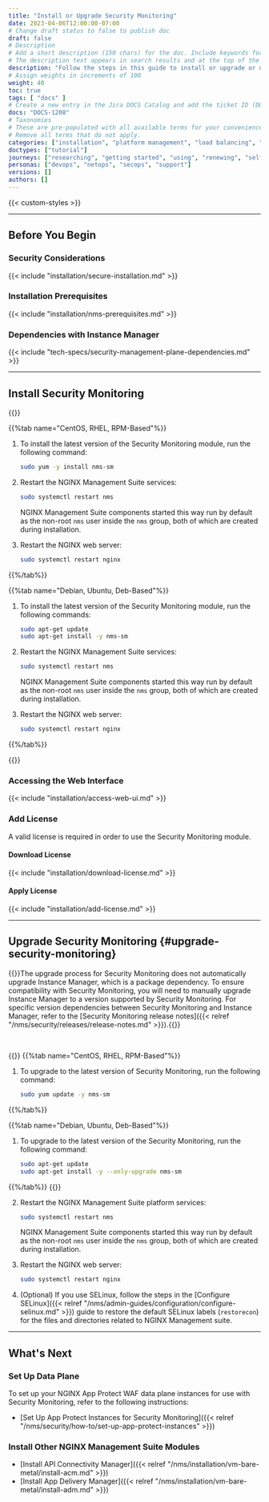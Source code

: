 ```yaml
---
title: "Install or Upgrade Security Monitoring"
date: 2023-04-06T12:00:00-07:00
# Change draft status to false to publish doc
draft: false
# Description
# Add a short description (150 chars) for the doc. Include keywords for SEO. 
# The description text appears in search results and at the top of the doc.
description: "Follow the steps in this guide to install or upgrade or upgrade the NGINX Management Suite Security Monitoring module."
# Assign weights in increments of 100
weight: 40
toc: true
tags: [ "docs" ]
# Create a new entry in the Jira DOCS Catalog and add the ticket ID (DOCS-<number>) below
docs: "DOCS-1208"
# Taxonomies
# These are pre-populated with all available terms for your convenience.
# Remove all terms that do not apply.
categories: ["installation", "platform management", "load balancing", "api management", "service mesh", "security", "analytics"]
doctypes: ["tutorial"]
journeys: ["researching", "getting started", "using", "renewing", "self service"]
personas: ["devops", "netops", "secops", "support"]
versions: []
authors: []
---
```


{{< custom-styles >}}

---

## Before You Begin

### Security Considerations

{{< include "installation/secure-installation.md" >}}

### Installation Prerequisites

{{< include "installation/nms-prerequisites.md" >}}

### Dependencies with Instance Manager

{{< include "tech-specs/security-management-plane-dependencies.md" >}}

---

## Install Security Monitoring

{{<tabs name="install-security-monitoring">}}

{{%tab name="CentOS, RHEL, RPM-Based"%}}

1. To install the latest version of the Security Monitoring module, run the following command:

     ```bash
     sudo yum -y install nms-sm
     ```

1. Restart the NGINX Management Suite services:

    ```bash
    sudo systemctl restart nms
    ```

    NGINX Management Suite components started this way run by default as the non-root `nms` user inside the `nms` group, both of which are created during installation.

1. Restart the NGINX web server:

   ```bash
   sudo systemctl restart nginx
   ```

{{%/tab%}}

{{%tab name="Debian, Ubuntu, Deb-Based"%}}

1. To install the latest version of the Security Monitoring module, run the following commands:

    ```bash
    sudo apt-get update
    sudo apt-get install -y nms-sm
    ```

1. Restart the NGINX Management Suite services:

    ```bash
    sudo systemctl restart nms
    ```

    NGINX Management Suite components started this way run by default as the non-root `nms` user inside the `nms` group, both of which are created during installation.

1. Restart the NGINX web server:

   ```bash
   sudo systemctl restart nginx
   ```

{{%/tab%}}

{{</tabs>}}

### Accessing the Web Interface

{{< include "installation/access-web-ui.md" >}}

### Add License

A valid license is required in order to use the Security Monitoring module.

#### Download License

{{< include "installation/download-license.md" >}}

#### Apply License

{{< include "installation/add-license.md" >}}

---

## Upgrade Security Monitoring {#upgrade-security-monitoring}

{{<important>}}The upgrade process for Security Monitoring does not automatically upgrade Instance Manager, which is a package dependency. To ensure compatibility with Security Monitoring, you will need to manually upgrade Instance Manager to a version supported by Security Monitoring. For specific version dependencies between Security Monitoring and Instance Manager, refer to the [Security Monitoring release notes]({{< relref "/nms/security/releases/release-notes.md" >}}).{{</important>}}

<br>

{{<tabs name="upgrade_adm">}}
{{%tab name="CentOS, RHEL, RPM-Based"%}}

1. To upgrade to the latest version of Security Monitoring, run the following command:

   ```bash
   sudo yum update -y nms-sm
   ```

{{%/tab%}}

{{%tab name="Debian, Ubuntu, Deb-Based"%}}

1. To upgrade to the latest version of the Security Monitoring, run the following command:

   ```bash
   sudo apt-get update
   sudo apt-get install -y --only-upgrade nms-sm
   ```

{{%/tab%}}
{{</tabs>}}

2. Restart the NGINX Management Suite platform services:

    ```bash
    sudo systemctl restart nms
    ```

    NGINX Management Suite components started this way run by default as the non-root `nms` user inside the `nms` group, both of which are created during installation.

3. Restart the NGINX web server:

   ```bash
   sudo systemctl restart nginx
   ```

4. (Optional) If you use SELinux, follow the steps in the [Configure SELinux]({{< relref "/nms/admin-guides/configuration/configure-selinux.md" >}}) guide to restore the default SELinux labels (`restorecon`) for the files and directories related to NGINX Management suite.

---

## What's Next

### Set Up Data Plane

To set up your NGINX App Protect WAF data plane instances for use with Security Monitoring, refer to the following instructions:

- [Set Up App Protect Instances for Security Monitoring]({{< relref "/nms/security/how-to/set-up-app-protect-instances" >}})

### Install Other NGINX Management Suite Modules

- [Install API Connectivity Manager]({{< relref "/nms/installation/vm-bare-metal/install-acm.md" >}})
- [Install App Delivery Manager]({{< relref "/nms/installation/vm-bare-metal/install-adm.md" >}})
